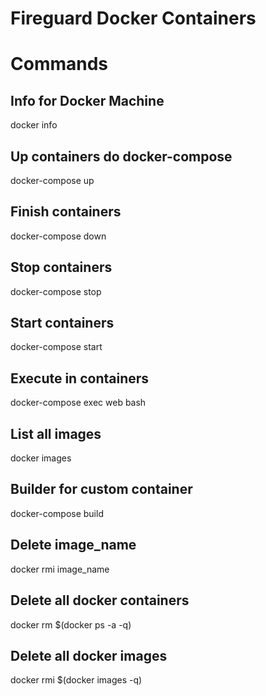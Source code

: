 # Fireguard Docker Containers


# Commands

## Info for Docker Machine
docker info

## Up containers do docker-compose
docker-compose up

## Finish containers
docker-compose down

## Stop containers
docker-compose stop

## Start containers
docker-compose start

## Execute in containers  
docker-compose exec web bash

## List all images
docker images

## Builder for custom container 
docker-compose build

## Delete image_name
docker rmi image_name

## Delete all docker containers
docker rm $(docker ps -a -q)

## Delete all docker images
docker rmi $(docker images -q)